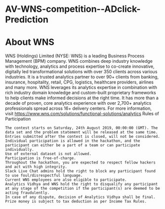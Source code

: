 # AV-WNS-competition--ADclick-Prediction
# About WNS

WNS (Holdings) Limited (NYSE: WNS) is a leading Business Process Management (BPM) company. WNS combines deep industry knowledge with technology, analytics and process expertise to co-create innovative, digitally led transformational solutions with over 350 clients across various industries. It is a trusted analytics partner to over 90+ clients from banking, insurance, hospitality, retail, CPG, logistics, healthcare providers, airlines and many more. WNS leverages its analytics expertise in combination with rich industry domain knowledge and custom-built proprietary frameworks to help clients make informed decisions at the right time. It has more than a decade of proven, core analytics experience with over 2,700+ analytics professionals spread across 16+ delivery centers. For more information, visit https://www.wns.com/solutions/functional-solutions/analytics
Rules of Participation

    The contest starts on Saturday, 24th August 2019, 00:00:00 (GMT). The data set and the problem statement will be released at the same time.
    Entries submitted after the contest is closed, will not be considered.
    Individual participation is allowed in the hackathon, and the participant can either be a part of a team or can participate individually.  
    Use of external dataset is not allowed.
    Participation is free-of-charge.
    Throughout the hackathon, you are expected to respect fellow hackers and act with high integrity.
    Slack Live Chat admins hold the right to block any participant found to use foul/disrespectful language.
    Current WNS employees are also eligible to participate.
    Analytics Vidhya and WNS hold the right to disqualify any participant at any stage of the competition if the participant(s) are deemed to be acting fraudulently.
    In case of any dispute, decision of Analytics Vidhya shall be final.
    Prize money is subject to tax deduction as per Income Tax Rules.

